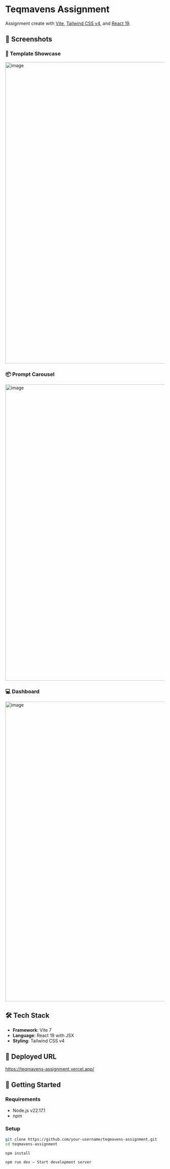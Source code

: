 # Teqmavens Assignment

Assignment create with [Vite](https://vitejs.dev/), [Tailwind CSS v4](https://tailwindcss.com/), and [React 19](https://react.dev/).

## 🌟 Screenshots

### 🧠 Template Showcase
<img width="1906" height="952" alt="image" src="https://github.com/user-attachments/assets/f002e16d-76a1-4a4e-ace0-8b59718325d5" />

### 📦 Prompt Carousel
<img width="1905" height="936" alt="image" src="https://github.com/user-attachments/assets/d8fc1fbc-8b7a-4d8c-acd6-2fc4eeb7ab2e" />

### 💻 Dashboard
<img width="1918" height="947" alt="image" src="https://github.com/user-attachments/assets/0ab1aed0-4f3a-4612-875d-f5891a5612b9" />



## 🛠 Tech Stack

- **Framework**: Vite 7
- **Language**: React 19 with JSX
- **Styling**: Tailwind CSS v4

## 🚀 Deployed URL

https://teqmavens-assignment.vercel.app/

## 🚀 Getting Started

### Requirements

- Node.js v22.17.1
- npm

### Setup

```bash
git clone https://github.com/your-username/teqmavens-assignment.git
cd teqmavens-assignment

npm install

npm run dev – Start development server

```
